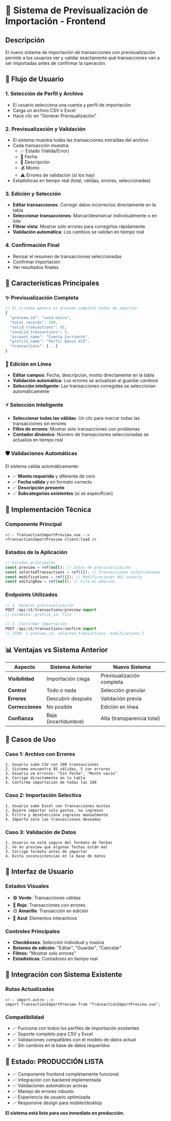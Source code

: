 # 🚀 Sistema de Previsualización de Importación - Frontend

## Descripción

El nuevo sistema de importación de transacciones con previsualización permite a los usuarios ver y validar exactamente qué transacciones van a ser importadas antes de confirmar la operación.

## 🔄 Flujo de Usuario

### 1. Selección de Perfil y Archivo

- El usuario selecciona una cuenta y perfil de importación
- Carga un archivo CSV o Excel
- Hace clic en "Generar Previsualización"

### 2. Previsualización y Validación

- El sistema muestra todas las transacciones extraídas del archivo
- Cada transacción muestra:
  - ✅ Estado (Válida/Error)
  - 📅 Fecha
  - 📝 Descripción
  - 💰 Monto
  - ⚠️ Errores de validación (si los hay)
- Estadísticas en tiempo real (total, válidas, errores, seleccionadas)

### 3. Edición y Selección

- **Editar transacciones**: Corregir datos incorrectos directamente en la tabla
- **Seleccionar transacciones**: Marcar/desmarcar individualmente o en lote
- **Filtrar vista**: Mostrar solo errores para corregirlos rápidamente
- **Validación automática**: Los cambios se validan en tiempo real

### 4. Confirmación Final

- Revisar el resumen de transacciones seleccionadas
- Confirmar importación
- Ver resultados finales

## 🎯 Características Principales

### ✨ Previsualización Completa

```javascript
// El sistema genera un preview completo antes de importar
{
  "preview_id": "uuid-único",
  "total_records": 100,
  "valid_transactions": 95,
  "invalid_transactions": 5,
  "account_name": "Cuenta Corriente",
  "profile_name": "Perfil Banco XYZ",
  "transactions": [...]
}
```

### 🔧 Edición en Línea

- **Editar campos**: Fecha, descripción, monto directamente en la tabla
- **Validación automática**: Los errores se actualizan al guardar cambios
- **Selección inteligente**: Las transacciones corregidas se seleccionan automáticamente

### ⚡ Selección Inteligente

- **Seleccionar todas las válidas**: Un clic para marcar todas las transacciones sin errores
- **Filtro de errores**: Mostrar solo transacciones con problemas
- **Contador dinámico**: Número de transacciones seleccionadas se actualiza en tiempo real

### 🛡️ Validaciones Automáticas

El sistema valida automáticamente:

- ✅ **Monto requerido** y diferente de cero
- ✅ **Fecha válida** y en formato correcto
- ✅ **Descripción presente**
- ✅ **Subcategorías existentes** (si se especifican)

## 🔧 Implementación Técnica

### Componente Principal

```vue
<!-- TransactionImportPreview.vue -->
<TransactionImportPreview client:load />
```

### Estados de la Aplicación

```javascript
// Estados principales
const preview = ref(null); // Datos de previsualización
const selectedTransactions = ref([]); // Transacciones seleccionadas
const modifications = ref({}); // Modificaciones del usuario
const editingRow = ref(null); // Fila en edición
```

### Endpoints Utilizados

```javascript
// 1. Generar previsualización
POST /api/v1/transactions/preview-import
// FormData: profile_id, file

// 2. Confirmar importación
POST /api/v1/transactions/confirm-import
// JSON: { preview_id, selected_transactions, modifications }
```

## 📊 Ventajas vs Sistema Anterior

| Aspecto          | Sistema Anterior     | Nuevo Sistema              |
| ---------------- | -------------------- | -------------------------- |
| **Visibilidad**  | Importación ciega    | Previsualización completa  |
| **Control**      | Todo o nada          | Selección granular         |
| **Errores**      | Descubrir después    | Validación previa          |
| **Correcciones** | No posible           | Edición en línea           |
| **Confianza**    | Baja (incertidumbre) | Alta (transparencia total) |

## 🚀 Casos de Uso

### Caso 1: Archivo con Errores

```
1. Usuario sube CSV con 100 transacciones
2. Sistema encuentra 95 válidas, 5 con errores
3. Usuario ve errores: "Sin fecha", "Monto vacío"
4. Corrige directamente en la tabla
5. Confirma importación de todas las 100
```

### Caso 2: Importación Selectiva

```
1. Usuario sube Excel con transacciones mixtas
2. Quiere importar solo gastos, no ingresos
3. Filtra y deselecciona ingresos manualmente
4. Importa solo las transacciones deseadas
```

### Caso 3: Validación de Datos

```
1. Usuario no está seguro del formato de fechas
2. Ve en preview que algunas fechas están mal
3. Corrige formato antes de importar
4. Evita inconsistencias en la base de datos
```

## 🎨 Interfaz de Usuario

### Estados Visuales

- 🟢 **Verde**: Transacciones válidas
- 🔴 **Rojo**: Transacciones con errores
- 🟡 **Amarillo**: Transacción en edición
- 🔵 **Azul**: Elementos interactivos

### Controles Principales

- **Checkboxes**: Selección individual y masiva
- **Botones de edición**: "Editar", "Guardar", "Cancelar"
- **Filtros**: "Mostrar solo errores"
- **Estadísticas**: Contadores en tiempo real

## 🔄 Integración con Sistema Existente

### Rutas Actualizadas

```astro
<!-- import.astro -->
import TransactionImportPreview from "TransactionImportPreview.vue";
```

### Compatibilidad

- ✅ Funciona con todos los perfiles de importación existentes
- ✅ Soporte completo para CSV y Excel
- ✅ Validaciones compatibles con el modelo de datos actual
- ✅ Sin cambios en la base de datos requeridos

## 🚀 Estado: PRODUCCIÓN LISTA

- ✅ Componente frontend completamente funcional
- ✅ Integración con backend implementada
- ✅ Validaciones automáticas activas
- ✅ Manejo de errores robusto
- ✅ Experiencia de usuario optimizada
- ✅ Responsive design para mobile/desktop

**El sistema está listo para uso inmediato en producción.**
